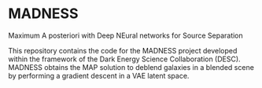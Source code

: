 # MADNESS

Maximum A posteriori with Deep NEural networks for Source Separation

This repository contains the code for the MADNESS project developed within the framework of the Dark Energy Science Collaboration (DESC).
MADNESS obtains the MAP solution to deblend galaxies in a blended scene by performing a gradient descent in a VAE latent space.
